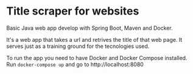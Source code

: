 # Title scraper for websites

Basic Java web app develop with Spring Boot, Maven and Docker.

It's a web app that takes a url and retrives the title of that web page.
It serves just as a training ground for the tecnologies used.

To run the app you need to have Docker and Docker Compose installed.
Run `docker-compose up` and go to http://localhost:8080